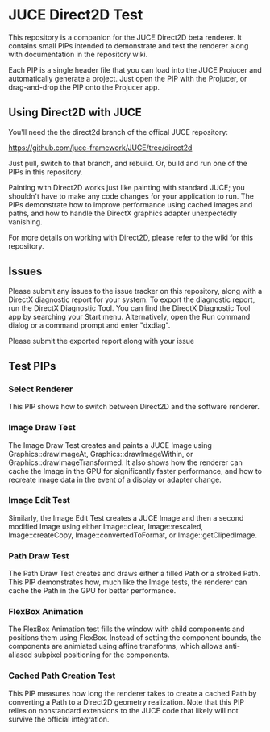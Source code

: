 # JUCE Direct2D Test

This repository is a companion for the JUCE Direct2D beta renderer. It contains small PIPs intended to demonstrate and test the renderer along with documentation in the repository wiki.

Each PIP is a single header file that you can load into the JUCE Projucer and automatically generate a project. Just open the PIP with the Projucer, or drag-and-drop the PIP onto the Projucer app.

## Using Direct2D with JUCE

You'll need the the direct2d branch of the offical JUCE repository:

https://github.com/juce-framework/JUCE/tree/direct2d

Just pull, switch to that branch, and rebuild. Or, build and run one of the PIPs in this repository.

Painting with Direct2D works just like painting with standard JUCE; you shouldn't have to make any code changes for your application to run. The PIPs demonstrate how to improve performance using cached images and paths, and how to handle the DirectX graphics adapter unexpectedly vanishing.

For more details on working with Direct2D, please refer to the wiki for this repository.

## Issues

Please submit any issues to the issue tracker on this repository, along with a DirectX diagnostic report for your system. To export the diagnostic report, run the DirectX Diagnostic Tool. You can find the DirectX Diagnostic Tool app by searching your Start menu. Alternatively, open the Run command dialog or a command prompt and enter "dxdiag".

Please submit the exported report along with your issue


## Test PIPs

### Select Renderer

This PIP shows how to switch between Direct2D and the software renderer.

### Image Draw Test

The Image Draw Test creates and paints a JUCE Image using Graphics::drawImageAt, Graphics::drawImageWithin, or Graphics::drawImageTransformed. It also shows how the renderer can cache the Image in the GPU for significantly faster performance, and how to recreate image data in the event of a display or adapter change.

### Image Edit Test

Similarly, the Image Edit Test creates a JUCE Image and then a second modified Image using either Image::clear, Image::rescaled, Image::createCopy, Image::convertedToFormat, or Image::getClipedImage.

### Path Draw Test

The Path Draw Test creates and draws either a filled Path or a stroked Path. This PIP demonstrates how, much like the Image tests, the renderer can cache the Path in the GPU for better performance.

### FlexBox Animation

The FlexBox Animation test fills the window with child components and positions them using FlexBox. Instead of setting the component bounds, the components are animiated using affine transforms, which allows anti-aliased subpixel positioning for the components. 

### Cached Path Creation Test

This PIP measures how long the renderer takes to create a cached Path by converting a Path to a Direct2D geometry realization. Note that this PIP relies on nonstandard extensions to the JUCE code that likely will not survive the official integration.

